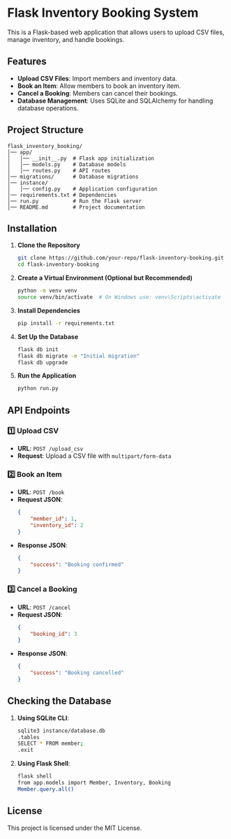 # Flask Inventory Booking System

This is a Flask-based web application that allows users to upload CSV files, manage inventory, and handle bookings.

## Features
- **Upload CSV Files**: Import members and inventory data.
- **Book an Item**: Allow members to book an inventory item.
- **Cancel a Booking**: Members can cancel their bookings.
- **Database Management**: Uses SQLite and SQLAlchemy for handling database operations.

## Project Structure
```
flask_inventory_booking/
│── app/
│   │── __init__.py  # Flask app initialization
│   │── models.py    # Database models
│   │── routes.py    # API routes
│── migrations/      # Database migrations
│── instance/
│   │── config.py    # Application configuration
│── requirements.txt # Dependencies
│── run.py           # Run the Flask server
│── README.md        # Project documentation
```

## Installation
1. **Clone the Repository**
   ```sh
   git clone https://github.com/your-repo/flask-inventory-booking.git
   cd flask-inventory-booking
   ```

2. **Create a Virtual Environment (Optional but Recommended)**
   ```sh
   python -m venv venv
   source venv/bin/activate  # On Windows use: venv\Scripts\activate
   ```

3. **Install Dependencies**
   ```sh
   pip install -r requirements.txt
   ```

4. **Set Up the Database**
   ```sh
   flask db init
   flask db migrate -m "Initial migration"
   flask db upgrade
   ```

5. **Run the Application**
   ```sh
   python run.py
   ```

## API Endpoints
### 1️⃣ Upload CSV
- **URL**: `POST /upload_csv`
- **Request**: Upload a CSV file with `multipart/form-data`

### 2️⃣ Book an Item
- **URL**: `POST /book`
- **Request JSON**:
  ```json
  {
      "member_id": 1,
      "inventory_id": 2
  }
  ```
- **Response JSON**:
  ```json
  {
      "success": "Booking confirmed"
  }
  ```

### 3️⃣ Cancel a Booking
- **URL**: `POST /cancel`
- **Request JSON**:
  ```json
  {
      "booking_id": 3
  }
  ```
- **Response JSON**:
  ```json
  {
      "success": "Booking cancelled"
  }
  ```

## Checking the Database
1. **Using SQLite CLI**:
   ```sh
   sqlite3 instance/database.db
   .tables
   SELECT * FROM member;
   .exit
   ```
2. **Using Flask Shell**:
   ```sh
   flask shell
   from app.models import Member, Inventory, Booking
   Member.query.all()
   ```

## License
This project is licensed under the MIT License.

